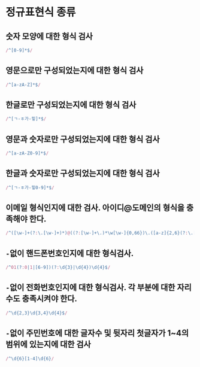 # 정규표현식 종류

## 숫자 모양에 대한 형식 검사

```javascript
/^[0-9]*$/
```


## 영문으로만 구성되었는지에 대한 형식 검사

```javascript
/^[a-zA-Z]*$/
```
  
## 한글로만 구성되었는지에 대한 형식 검사

```javascript
/^[ㄱ-ㅎ가-힣]*$/
```
  
## 영문과 숫자로만 구성되었는지에 대한 형식 검사

```javascript
/^[a-zA-Z0-9]*$/
```
  
## 한글과 숫자로만 구성되었는지에 대한 형식 검사

```javascript
/^[ㄱ-ㅎ가-힣0-9]*$/
```
  
## 이메일 형식인지에 대한 검사. 아이디@도메인의 형식을 충족해야 한다.

```javascript
/^([\w-]+(?:\.[\w-]+)*)@((?:[\w-]+\.)*\w[\w-]{0,66})\.([a-z]{2,6}(?:\.[a-z]{2})?)$/i
```
  
## `-`없이 핸드폰번호인지에 대한 형식검사.

```javascript
/^01(?:0|1|[6-9])(?:\d{3}|\d{4})\d{4}$/
```
  
## `-`없이 전화번호인지에 대한 형식검사. 각 부분에 대한 자리수도 충족시켜야 한다.

```javascript
/^\d{2,3}\d{3,4}\d{4}$/
```
  
## `-`없이 주민번호에 대한 글자수 및 뒷자리 첫글자가 1~4의 범위에 있는지에 대한 검사

```javascript
/^\d{6}[1-4]\d{6}/
```